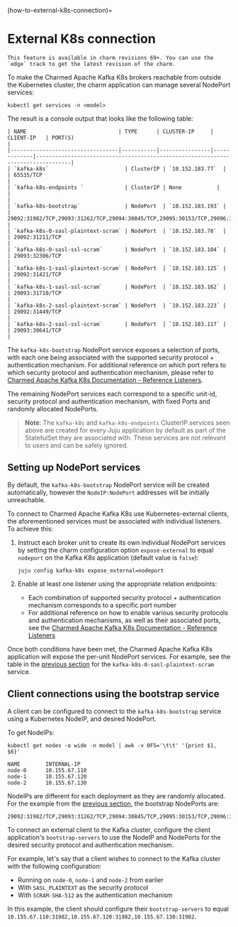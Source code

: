 (how-to-external-k8s-connection)=
# External K8s connection

```{note}
This feature is available in charm revisions 69+. You can use the `edge` track to get the latest revision of the charm.
```

To make the Charmed Apache Kafka K8s brokers reachable from outside the Kubernetes cluster, the charm application can manage several NodePort services:

```shell
kubectl get services -n <model>
```

The result is a console output that looks like the following table:

```text
| NAME                             | TYPE      | CLUSTER-IP     | CLIENT-IP   | PORT(S)                                                                         |
|----------------------------------|-----------|----------------|-------------|---------------------------------------------------------------------------------|
| `kafka-k8s`                        | ClusterIP | `10.152.183.77`  |             | 65535/TCP                                                                       |
| `kafka-k8s-endpoints `             | ClusterIP | None           |             |                                                                                 |
| `kafka-k8s-bootstrap`              | NodePort  | `10.152.183.193` |             | 29092:31982/TCP,29093:31262/TCP,29094:30845/TCP,29095:30153/TCP,29096:32601/TCP |
| `kafka-k8s-0-sasl-plaintext-scram` | NodePort  | `10.152.183.78`  |             | 29092:31211/TCP                                                                 |
| `kafka-k8s-0-sasl-ssl-scram`       | NodePort  | `10.152.183.104` |             | 29093:32306/TCP                                                                 |
| `kafka-k8s-1-sasl-plaintext-scram` | NodePort  | `10.152.183.125` |             | 29092:31421/TCP                                                                 |
| `kafka-k8s-1-sasl-ssl-scram`       | NodePort  | `10.152.183.162` |             | 29093:31710/TCP                                                                 |
| `kafka-k8s-2-sasl-plaintext-scram` | NodePort  | `10.152.183.223` |             | 29092:31449/TCP                                                                 |
| `kafka-k8s-2-sasl-ssl-scram`       | NodePort  | `10.152.183.117` |             | 29093:30641/TCP                                                                 |
```

The `kafka-k8s-bootstrap` NodePort service exposes a selection of ports, with each one being associated with the supported security protocol + authentication mechanism. For additional reference on which port refers to which security protocol and authentication mechanism, please refer to [Charmed Apache Kafka K8s Documentation - Reference Listeners](/).

The remaining NodePort services each correspond to a specific unit-id, security protocol and authentication mechanism, with fixed Ports and randomly allocated NodePorts.

> **Note**: The `kafka-k8s` and `kafka-k8s-endpoints` ClusterIP services seen above are created for every Juju application by default as part of the StatefulSet they are associated with. These services are not relevant to users and can be safely ignored.

## Setting up NodePort services

By default, the `kafka-k8s-bootstrap` NodePort service will be created automatically, however the `NodeIP:NodePort` addresses will be initially unreachable.

To connect to Charmed Apache Kafka K8s use Kubernetes-external clients, the aforementioned services must be associated with individual listeners. To achieve this:

1. Instruct each broker unit to create its own individual NodePort services by setting the charm configuration option `expose-external` to equal `nodeport` on the Kafka K8s application (default value is `false`):

    ```shell
    juju config kafka-k8s expose_external=nodeport
    ```

2. Enable at least one listener using the appropriate relation endpoints:
    - Each combination of supported security protocol + authentication mechanism corresponds to a specific port number
    - For additional reference on how to enable various security protocols and authentication mechanisms, as well as their associated ports, see the [Charmed Apache Kafka K8s Documentation - Reference Listeners](/)

Once both conditions have been met, the Charmed Apache Kafka K8s application will expose the per-unit NodePort services. For example, see the table in the [previous section](#external-k8s-connection) for the `kafka-k8s-0-sasl-plaintext-scram` service.

## Client connections using the bootstrap service

A client can be configured to connect to the `kafka-k8s-bootstrap` service using a Kubernetes NodeIP, and desired NodePort.

To get NodeIPs:

```shell
kubectl get nodes -o wide -n model | awk -v OFS='\t\t' '{print $1, $6}'
```

```text
NAME        INTERNAL-IP
node-0      10.155.67.110
node-1      10.155.67.120
node-2      10.155.67.130
```

NodeIPs are different for each deployment as they are randomly allocated.
For the example from the [previous section](#external-k8s-connection), the bootstrap NodePorts are:

```shell
29092:31982/TCP,29093:31262/TCP,29094:30845/TCP,29095:30153/TCP,29096:32601/TCP
```

To connect an external client to the Kafka cluster, configure the client application's `bootstrap-servers` to use the NodeIP and NodePorts for the desired security protocol and authentication mechanism.

For example, let's say that a client wishes to connect to the Kafka cluster with the following configuration:
- Running on `node-0`, `node-1` and `node-2` from earlier
- With `SASL_PLAINTEXT` as the  security protocol
- With `SCRAM-SHA-512` as the authentication mechanism

In this example, the client should configure their `bootstrap-servers` to equal `10.155.67.110:31982,10.155.67.120:31982,10.155.67.130:31982`.
